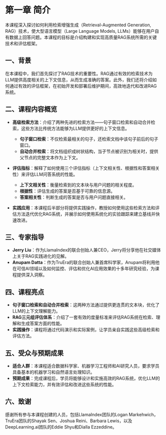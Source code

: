 # 第一章 简介

本课程深入探讨如何利用检索增强生成（Retrieval-Augmented Generation, RAG）技术，使大型语言模型（Large Language Models, LLMs）能够在用户自有数据上回答问题。本课程的目标是介绍构建和实现高质量RAG系统所需的关键技术和评估框架。

## 一、背景

在本课程中，我们首先探讨了RAG技术的重要性。RAG通过有效的检索技术为LLM提供高度相关的上下文信息，从而生成准确的答案。此外，我们还将介绍如何通过有效的评估框架，在初始开发和部署后维护期间，高效地迭代和改进RAG系统。

## 二、课程内容概览

- **高级检索方法**：介绍了两种先进的检索方法——句子窗口检索和自动合并检索，这些方法比传统方法能够为LLM提供更好的上下文信息。
  - **句子窗口检索**：不仅检索最相关的句子，还检索文档中该句子前后的句子窗口。
  - **自动合并检索**：将文档组织成树状结构，当子节点被识别为相关时，提供父节点的完整文本作为上下文。

- **评估指标**：解释了如何使用三个评估指标（上下文相关性、根据性和答案相关性）来评估LLM问答系统的性能。
  - **上下文相关性**：衡量检索到的文本块与用户问题的相关程度。
  - **根据性**：评估生成的答案是否基于可靠的信息源。
  - **答案相关性**：判断生成的答案是否与用户问题直接相关。

- **实践应用**：本课程后半部分将提供实践操作，教授如何使用这些检索方法和评估方法迭代优化RAG系统，并展示如何使用系统化的实验跟踪来建立基线并快速改进。

## 三、专家指导

- **Jerry Liu**：作为LlamaIndex的联合创始人兼CEO，Jerry将分享他在社交媒体上关于RAG实践进化的见解。
- **Anupam Datta**：作为TruEra的联合创始人兼首席科学家，Anupam将利用他在可信AI领域以及如何监控、评估和优化AI应用效果的十多年研究经验，为课程提供深入洞察。

## 四、课程亮点

- **句子窗口检索和自动合并检索**：这两种方法通过提供更连贯的文本块，优化了LLM的上下文理解能力。
- **RAG三元组评估体系**：介绍了一套有效的度量标准来评估RAG系统在检索、理解和生成答案方面的性能。
- **实践操作**：课程将通过代码演示和实际案例，让学员亲自实践这些高级检索和评估方法。

## 五、受众与预期成果

- **适合人群**：本课程适合数据科学家、机器学习工程师和AI研究人员，要求学员具备基本的机器学习和自然语言处理知识。
- **预期成果**：完成课程后，学员将能够设计和实施高效的RAG系统，优化LLM的上下文检索能力，并有效评估和改进这些系统的性能。

## 六、致谢

感谢所有参与本课程创建的人员，包括LlamaIndex团队的Logan Markehwich，TruEra团队的Shayak Sen、Joshua Reini、Barbara Lewis，以及DeepLearning.ai团队的Eddie Shyu和Dialla Ezzeddine。
